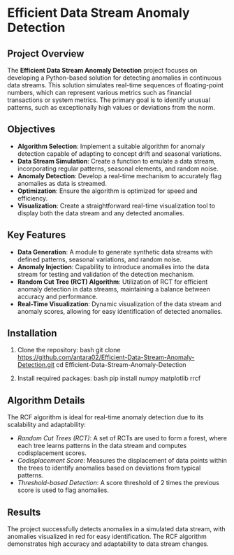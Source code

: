 # Efficient Data Stream Anomaly Detection

## Project Overview
The **Efficient Data Stream Anomaly Detection** project focuses on developing a Python-based solution for detecting anomalies in continuous data streams. This solution simulates real-time sequences of floating-point numbers, which can represent various metrics such as financial transactions or system metrics. The primary goal is to identify unusual patterns, such as exceptionally high values or deviations from the norm.

## Objectives
- **Algorithm Selection**: Implement a suitable algorithm for anomaly detection capable of adapting to concept drift and seasonal variations.
- **Data Stream Simulation**: Create a function to emulate a data stream, incorporating regular patterns, seasonal elements, and random noise.
- **Anomaly Detection**: Develop a real-time mechanism to accurately flag anomalies as data is streamed.
- **Optimization**: Ensure the algorithm is optimized for speed and efficiency.
- **Visualization**: Create a straightforward real-time visualization tool to display both the data stream and any detected anomalies.

## Key Features
- **Data Generation**: A module to generate synthetic data streams with defined patterns, seasonal variations, and random noise.
- **Anomaly Injection**: Capability to introduce anomalies into the data stream for testing and validation of the detection mechanism.
- **Random Cut Tree (RCT) Algorithm**: Utilization of RCT for efficient anomaly detection in data streams, maintaining a balance between accuracy and performance.
- **Real-Time Visualization**: Dynamic visualization of the data stream and anomaly scores, allowing for easy identification of detected anomalies.

## Installation
1. Clone the repository:
    bash
    git clone https://github.com/antara02/Efficient-Data-Stream-Anomaly-Detection.git
    cd Efficient-Data-Stream-Anomaly-Detection
    

2. Install required packages:
    bash
    pip install numpy matplotlib rrcf
    
## Algorithm Details
The RCF algorithm is ideal for real-time anomaly detection due to its scalability and adaptability:
- *Random Cut Trees (RCT)*: A set of RCTs are used to form a forest, where each tree learns patterns in the data stream and computes codisplacement scores.
- *Codisplacement Score*: Measures the displacement of data points within the trees to identify anomalies based on deviations from typical patterns.
- *Threshold-based Detection*: A score threshold of 2 times the previous score is used to flag anomalies.

## Results
The project successfully detects anomalies in a simulated data stream, with anomalies visualized in red for easy identification. The RCF algorithm demonstrates high accuracy and adaptability to data stream changes.
